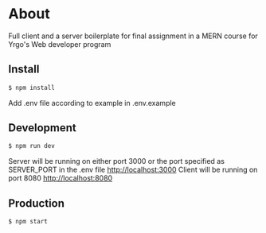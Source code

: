 # About

Full client and a server boilerplate for final assignment in a MERN course for Yrgo's Web developer program

## Install

```sh
$ npm install
```

Add .env file according to example in .env.example

## Development

```sh
$ npm run dev
```

Server will be running on either port 3000 or the port specified as SERVER_PORT in the .env file [http://localhost:3000](http://localhost:3000)
Client will be running on port 8080 [http://localhost:8080](http://localhost:8080)

## Production

```sh
$ npm start
```
